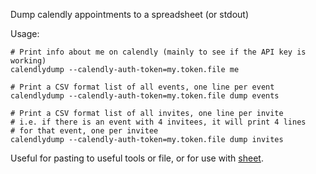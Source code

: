 Dump calendly appointments to a spreadsheet (or stdout)

Usage:

```
# Print info about me on calendly (mainly to see if the API key is working)
calendlydump --calendly-auth-token=my.token.file me

# Print a CSV format list of all events, one line per event
calendlydump --calendly-auth-token=my.token.file dump events

# Print a CSV format list of all invites, one line per invite
# i.e. if there is an event with 4 invitees, it will print 4 lines
# for that event, one per invitee
calendlydump --calendly-auth-token=my.token.file dump invites
```

Useful for pasting to useful tools or file, or for use with [sheet](https://github.com/gerrowadat/sheet).
